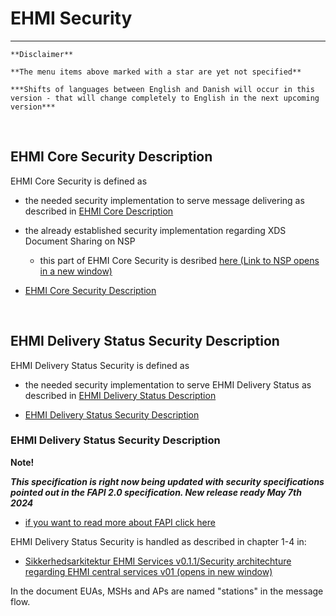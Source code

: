 # EHMI Security 

***

    **Disclaimer** 
    
    **The menu items above marked with a star are yet not specified**
    
    ***Shifts of languages between English and Danish will occur in this version - that will change completely to English in the next upcoming version***
    
<br/> 

## EHMI Core Security Description

EHMI Core Security is defined as
- the needed security implementation to serve message delivering as described in [EHMI Core Description](../ecore/index.md#ehmi-core-description)
- the already established security implementation regarding XDS Document Sharing on NSP
    - this part of EHMI Core Security is desribed <a href="https://www.nspop.dk/display/Web3/E.+Sikkerhed+og+Logning" target="_blank">here (Link to NSP opens in a new window)</a>

- [EHMI Core Security Description](security-specification-of-ehmi-core.md)

<br/> 

## EHMI Delivery Status Security Description

EHMI Delivery Status Security is defined as
- the needed security implementation to serve EHMI Delivery Status as described in [EHMI Delivery Status Description](../eds/index.md#ehmi-delivery-status-description)

- [EHMI Delivery Status Security Description](security-specification-of-ehmi-eds.md)

### EHMI Delivery Status Security Description

**Note!**

<b><i>This specification is right now being updated with security specifications pointed out in the FAPI 2.0 specification. New release ready May 7th 2024</i></b>
- <a href="https://medium.com/@hidebike712/fapi2-explained-8602e52596e5" target="_blank">if you want to read more about FAPI click here</a> 

EHMI Delivery Status Security is handled as described in chapter 1-4 in:
- <a href="./media/Sikkerhedsarkitektur EHMI Services v0.1.1.pdf" target="_blank">Sikkerhedsarkitektur EHMI Services v0.1.1/Security architechture regarding EHMI central services v01 (opens in new window)</a>

In the document EUAs, MSHs and APs are named "stations" in the message flow.

<br/> 
